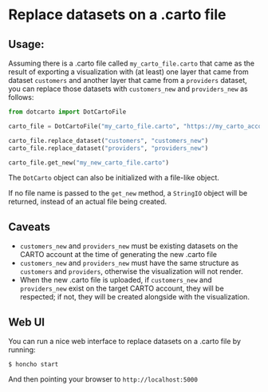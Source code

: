 # Replace datasets on a .carto file

## Usage:

Assuming there is a .carto file called `my_carto_file.carto` that came as the result of exporting a visualization with (at least) one layer that came from dataset `customers` and another layer that came from a `providers` dataset, you can replace those datasets with `customers_new` and `providers_new` as follows:

```python
from dotcarto import DotCartoFile

carto_file = DotCartoFile("my_carto_file.carto", "https://my_carto_account.carto.com/api/", "my_api_key")

carto_file.replace_dataset("customers", "customers_new")
carto_file.replace_dataset("providers", "providers_new")

carto_file.get_new("my_new_carto_file.carto")
```

The `DotCarto` object can also be initialized with a file-like object.

If no file name is passed to the `get_new` method, a `StringIO` object will be returned, instead of an actual file being created.

## Caveats

* `customers_new` and `providers_new` must be existing datasets on the CARTO account at the time of generating the new .carto file
* `customers_new` and `providers_new` must have the same structure as `customers` and `providers`, otherwise the visualization will not render.
* When the new .carto file is uploaded, if `customers_new` and `providers_new` exist on the target CARTO account, they will be respected; if not, they will be created alongside with the visualization.

## Web UI

You can run a nice web interface to replace datasets on a .carto file by running:

```
$ honcho start
```

And then pointing your browser to `http://localhost:5000`
